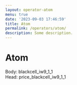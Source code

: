 ```yaml
---
layout: operator-atom
menu: true
date: '2023-09-03 17:46:59'
title: Atom
permalink: /operators/atom/
description: Some description.
---
```


# Atom

Body: blackcell_iw9_1_1  
Head: price_blackcell_iw9_1_1